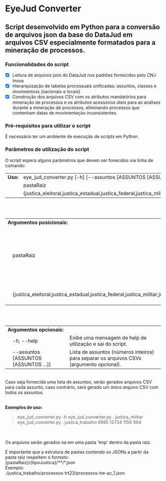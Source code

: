 # EyeJud Converter
## Script desenvolvido em Python para a conversão de arquivos json da base do DataJud em arquivos CSV  especialmente formatados para a mineração de processos.


### Funcionalidades do script

- [x] Leitura de arquivos json do DataJud nos padrões fornecidos pelo CNJ Inova
- [x] Hierarquização de tabelas processuais unificadas: assuntos, classes e movimentoss (nacionais e locais)
- [x] Construção dos arquivos CSV com os atributos mandatórios para mineração de processos e os atributos acessórios úteis para as análises durante a mineração de processos, eliminando processos que contenham datas de movimentação inconsistentes.

### Pré-requisitos para utilizar o script
É necessário ter um ambiente de execução de scripts em Python.

### Parâmetros de utilização do script
O script espera alguns parâmetros que devem ser fonecidos via linha de comando:

<table>
<tr><td><strong>Uso:</strong></td><td>eye_jud_converter.py [-h] [--assuntos [ASSUNTOS [ASSUNTOS ...]]]</td></tr>
<tr><td></td><td>pastaRaiz</td></tr>
<tr><td></td><td>{justica_eleitoral,justica_estadual,justica_federal,justica_militar,justica_trabalho,tribunais_superiores}</td></tr>
</table>
<br />
<br />
<table>
<tr><td colspan="3"><strong>Argumentos posicionais:</strong></td></tr>
<tr><td></td><td>pastaRaiz</td><td>Caminho para a pasta raiz contendo a respectiva pasta do tipo de justiça e os arquivos auxiliares (sgt_assuntos.csv, sgt_classes.csv).</td></tr>
<tr><td></td><td>{justica_eleitoral,justica_estadual,justica_federal,justica_militar,justica_trabalho,tribunais_superiores}</td><td>Tipo de Justiça cujos CSVs serão gerados.</td></tr>
</table>
<br />
<br />
<table>
<tr><td colspan="3"><strong>Argumentos opcionais:</strong></td></tr>
<tr><td></td><td>-h, --help</td><td>Exibe uma mensagem de help de utilização e sai do script.</td></tr>
<tr><td></td><td>--assuntos [ASSUNTOS [ASSUNTOS ...]]</td><td>Lista de assuntos (números inteiros) para separar os arquivos CSVs (argumento opcional).</td></tr>
</table>
<br />
Caso seja fornecida uma lista de assuntos, serão gerados arquivos CSV para cada assunto, caso contrário, será gerado um único arquivo CSV com todos os assuntos.<br />
<br />

<strong>Exemplos de uso:</strong>
> eye_jud_converter.py -h
> eye_jud_converter.py . justica_militar
> eye_jud_converter.py . justica_trabalho 9985 12734 1156 864 
<br />
<br />
Os arquivos serão gerados na em uma pasta 'tmp' dentro da pasta raiz.

É importante que a estrutura de pastas contendo os JSONs a partir da pasta raiz respeitem o formato: <br />
{pastaRaiz}/{tipoJustica}/**/*.json<br />
Exemplo:<br />
./justica_trabalho/processos-trt23/processos-tre-ac_1.json<br />
